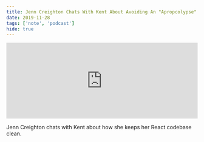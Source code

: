 ```yaml
---
title: Jenn Creighton Chats With Kent About Avoiding An "Apropcolypse"
date: 2019-11-28
tags: ['note', 'podcast']
hide: true
---
```


<iframe height="200px" width="100%" frameborder="no" scrolling="no" seamless src="https://player.simplecast.com/6866a015-36f4-43f9-a35c-7f44cf623147?dark=false"></iframe>

Jenn Creighton chats with Kent about how she keeps her React codebase clean.
